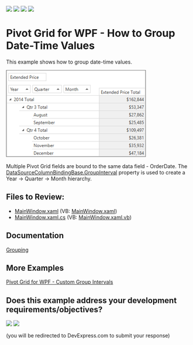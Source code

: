 <!-- default badges list -->
![](https://img.shields.io/endpoint?url=https://codecentral.devexpress.com/api/v1/VersionRange/128578693/22.2.2%2B)
[![](https://img.shields.io/badge/Open_in_DevExpress_Support_Center-FF7200?style=flat-square&logo=DevExpress&logoColor=white)](https://supportcenter.devexpress.com/ticket/details/E2131)
[![](https://img.shields.io/badge/📖_How_to_use_DevExpress_Examples-e9f6fc?style=flat-square)](https://docs.devexpress.com/GeneralInformation/403183)
[![](https://img.shields.io/badge/💬_Leave_Feedback-feecdd?style=flat-square)](#does-this-example-address-your-development-requirementsobjectives)
<!-- default badges end -->
# Pivot Grid for WPF - How to Group Date-Time Values

This example shows how to group date-time values.

![Pivot Grid](./images/pivotgrid.png)

Multiple Pivot Grid fields are bound to the same data field - OrderDate. The [DataSourceColumnBindingBase.GroupInterval](https://docs.devexpress.com/CoreLibraries/DevExpress.PivotGrid.DataBinding.DataSourceColumnBindingBase.GroupInterval) property is used to create a Year → Quarter → Month hierarchy.  

## Files to Review:

* [MainWindow.xaml](./CS/HowToGroupDateTime/MainWindow.xaml) (VB: [MainWindow.xaml](./VB/HowToGroupDateTime/MainWindow.xaml))
* [MainWindow.xaml.cs](./CS/HowToGroupDateTime/MainWindow.xaml.cs) (VB: [MainWindow.xaml.vb](./VB/HowToGroupDateTime/MainWindow.xaml.vb))

## Documentation

[Grouping](https://docs.devexpress.com/WPF/8061/controls-and-libraries/pivot-grid/data-shaping/grouping)

## More Examples

[Pivot Grid for WPF - Custom Group Intervals](https://github.com/DevExpress-Examples/how-to-implement-custom-group-intervals-e2132)




<!-- feedback -->
## Does this example address your development requirements/objectives?

[<img src="https://www.devexpress.com/support/examples/i/yes-button.svg"/>](https://www.devexpress.com/support/examples/survey.xml?utm_source=github&utm_campaign=wpf-pivot-grid-group-date-time-values&~~~was_helpful=yes) [<img src="https://www.devexpress.com/support/examples/i/no-button.svg"/>](https://www.devexpress.com/support/examples/survey.xml?utm_source=github&utm_campaign=wpf-pivot-grid-group-date-time-values&~~~was_helpful=no)

(you will be redirected to DevExpress.com to submit your response)
<!-- feedback end -->
